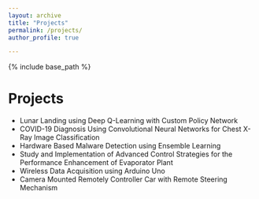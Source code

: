 ```yaml
---
layout: archive
title: "Projects"
permalink: /projects/
author_profile: true

---
```


{% include base_path %}

Projects
======
* Lunar Landing using Deep Q-Learning with Custom Policy Network
* COVID-19 Diagnosis Using Convolutional Neural Networks for Chest X-Ray Image Classification
* Hardware Based Malware Detection using Ensemble Learning
* Study and Implementation of Advanced Control Strategies for the Performance Enhancement of Evaporator Plant
* Wireless Data Acquisition using Arduino Uno
* Camera Mounted Remotely Controller Car with Remote Steering Mechanism

  


  

